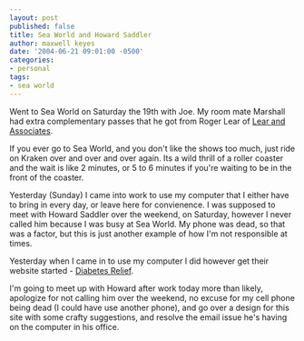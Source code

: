 ```yaml
---
layout: post
published: false
title: Sea World and Howard Saddler
author: maxwell keyes
date: '2004-06-21 09:01:00 -0500'
categories:
- personal
tags:
- sea world
---
```


Went to Sea World on Saturday the 19th with Joe. My room mate Marshall had extra
complementary passes that he got from Roger Lear of [Lear and
Associates](http://www.learsearch.com/).

If you ever go to Sea World, and you don't like the shows too much, just ride on
Kraken over and over and over again. Its a wild thrill of a roller coaster and
the wait is like 2 minutes, or 5 to 6 minutes if you're waiting to be in the
front of the coaster.

Yesterday (Sunday) I came into work to use my computer that I either have to
bring in every day, or leave here for convienence. I was supposed to meet with
Howard Saddler over the weekend, on Saturday, however I never called him because
I was busy at Sea World. My phone was dead, so that was a factor, but this is
just another example of how I'm not responsible at times.

Yesterday when I came in to use my computer I did however get their website
started - [Diabetes Relief](http://www.diabetes-relief.com/).

I'm going to meet up with Howard after work today more than likely, apologize
for not calling him over the weekend, no excuse for my cell phone being dead (I
could have use another phone), and go over a design for this site with some
crafty suggestions, and resolve the email issue he's having on the computer in
his office.
